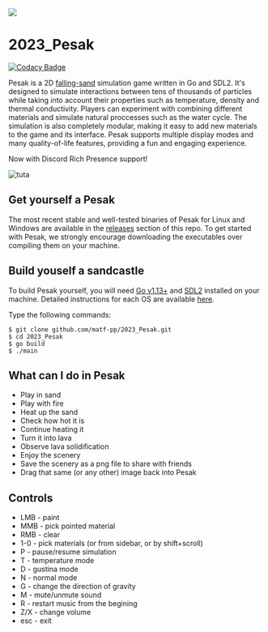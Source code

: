 ![](https://i.imgur.com/ORAnuBg.png)
# 2023_Pesak

[![Codacy Badge](https://app.codacy.com/project/badge/Grade/c36accf815a5486a80d747a0db4a3bf0)](https://app.codacy.com/gh/matf-pp/2023_Pesak/dashboard?utm_source=gh&utm_medium=referral&utm_content=&utm_campaign=Badge_grade)

Pesak is a 2D [falling-sand](https://en.wikipedia.org/wiki/Falling-sand_game) simulation game written in Go and SDL2. It's designed to simulate interactions between tens of thousands of particles while taking into account their properties such as temperature, density and thermal conductivity. Players can experiment with combining different materials and simulate natural proccesses such as the water cycle. The simulation is also completely modular, making it easy to add new materials to the game and its interface. Pesak supports multiple display modes and many quality-of-life features, providing a fun and engaging experience.

Now with Discord Rich Presence support!

![tuta](./tuta.gif)

## Get yourself a Pesak
The most recent stable and well-tested binaries of Pesak for Linux and Windows are available in the [releases](https://github.com/matf-pp/2023_Pesak/releases) section of this repo. To get started with Pesak, we strongly encourage downloading the executables over compiling them on your machine.

## Build youself a sandcastle
To build Pesak yourself, you will need [Go v1.13+](https://go.dev/dl/) and [SDL2](https://github.com/libsdl-org/SDL/releases) installed on your machine. Detailed instructions for each OS are available [here](https://github.com/veandco/go-sdl2/blob/master/README.md#requirements).

Type the following commands:
```console
$ git clone github.com/matf-pp/2023_Pesak.git
$ cd 2023_Pesak
$ go build
$ ./main
```

## What can I do in Pesak
*    Play in sand
*    Play with fire
*    Heat up the sand
*    Check how hot it is
*    Continue heating it
*    Turn it into lava
*    Observe lava solidification
*    Enjoy the scenery
*    Save the scenery as a png file to share with friends
*    Drag that same (or any other) image back into Pesak

## Controls
*    LMB  -  paint
*    MMB  -  pick pointed material
*    RMB  -  clear
*    1-0  -  pick materials (or from sidebar, or by shift+scroll)
*    P  -  pause/resume simulation
*    T  -  temperature mode
*    D  -  gustina mode
*    N  -  normal mode
*    G  -  change the direction of gravity
*    M  -  mute/unmute sound
*    R  -  restart music from the begining
*    Z/X  -  change volume
*    esc  -  exit

<!-- ![GUI](https://i.imgur.com/JoI7s4I.png) -->
